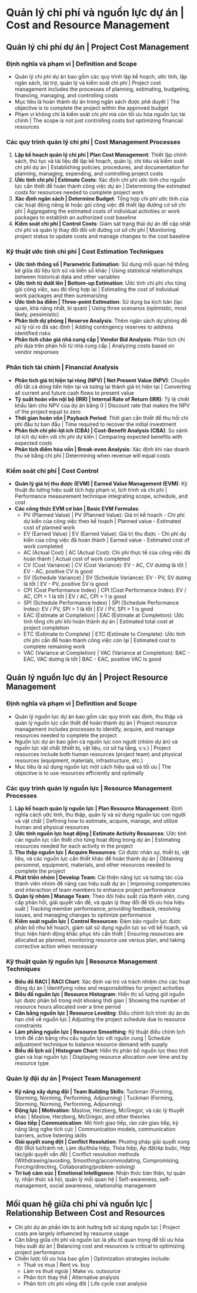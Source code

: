 # Quản lý chi phí và nguồn lực dự án | Cost and Resource Management

## Quản lý chi phí dự án | Project Cost Management

### Định nghĩa và phạm vi | Definition and Scope
- Quản lý chi phí dự án bao gồm các quy trình lập kế hoạch, ước tính, lập ngân sách, tài trợ, quản lý và kiểm soát chi phí | Project cost management includes the processes of planning, estimating, budgeting, financing, managing, and controlling costs
- Mục tiêu là hoàn thành dự án trong ngân sách được phê duyệt | The objective is to complete the project within the approved budget
- Phạm vi không chỉ là kiểm soát chi phí mà còn tối ưu hóa nguồn lực tài chính | The scope is not just controlling costs but optimizing financial resources

### Các quy trình quản lý chi phí | Cost Management Processes
1. **Lập kế hoạch quản lý chi phí | Plan Cost Management**: Thiết lập chính sách, thủ tục và tài liệu để lập kế hoạch, quản lý, chi tiêu và kiểm soát chi phí dự án | Establishing policies, procedures, and documentation for planning, managing, expending, and controlling project costs
2. **Ước tính chi phí | Estimate Costs**: Xác định chi phí ước tính cho nguồn lực cần thiết để hoàn thành công việc dự án | Determining the estimated costs for resources needed to complete project work
3. **Xác định ngân sách | Determine Budget**: Tổng hợp chi phí ước tính của các hoạt động riêng lẻ hoặc gói công việc để thiết lập đường cơ sở chi phí | Aggregating the estimated costs of individual activities or work packages to establish an authorized cost baseline
4. **Kiểm soát chi phí | Control Costs**: Giám sát trạng thái dự án để cập nhật chi phí và quản lý thay đổi đối với đường cơ sở chi phí | Monitoring project status to update costs and manage changes to the cost baseline

### Kỹ thuật ước tính chi phí | Cost Estimation Techniques
- **Ước tính thông số | Parametric Estimation**: Sử dụng mối quan hệ thống kê giữa dữ liệu lịch sử và biến số khác | Using statistical relationships between historical data and other variables
- **Ước tính từ dưới lên | Bottom-up Estimation**: Ước tính chi phí cho từng gói công việc, sau đó tổng hợp lại | Estimating the cost of individual work packages and then summarizing
- **Ước tính ba điểm | Three-point Estimation**: Sử dụng ba kịch bản (lạc quan, khả năng nhất, bi quan) | Using three scenarios (optimistic, most likely, pessimistic)
- **Phân tích dự phòng | Reserve Analysis**: Thêm ngân sách dự phòng để xử lý rủi ro đã xác định | Adding contingency reserves to address identified risks
- **Phân tích chào giá nhà cung cấp | Vendor Bid Analysis**: Phân tích chi phí dựa trên phản hồi từ nhà cung cấp | Analyzing costs based on vendor responses

### Phân tích tài chính | Financial Analysis
- **Phân tích giá trị hiện tại ròng (NPV) | Net Present Value (NPV)**: Chuyển đổi tất cả dòng tiền hiện tại và tương lai thành giá trị hiện tại | Converting all current and future cash flows to present value
- **Tỷ suất hoàn vốn nội bộ (IRR) | Internal Rate of Return (IRR)**: Tỷ lệ chiết khấu làm cho NPV của dự án bằng 0 | Discount rate that makes the NPV of the project equal to zero
- **Thời gian hoàn vốn | Payback Period**: Thời gian cần thiết để thu hồi chi phí đầu tư ban đầu | Time required to recover the initial investment
- **Phân tích chi phí-lợi ích (CBA) | Cost-Benefit Analysis (CBA)**: So sánh lợi ích dự kiến với chi phí dự kiến | Comparing expected benefits with expected costs
- **Phân tích điểm hòa vốn | Break-even Analysis**: Xác định khi nào doanh thu sẽ bằng chi phí | Determining when revenue will equal costs

### Kiểm soát chi phí | Cost Control
- **Quản lý giá trị thu được (EVM) | Earned Value Management (EVM)**: Kỹ thuật đo lường hiệu suất tích hợp phạm vi, lịch trình và chi phí | Performance measurement technique integrating scope, schedule, and cost
- **Các công thức EVM cơ bản | Basic EVM Formulas**:
  - PV (Planned Value) | PV (Planned Value): Giá trị kế hoạch - Chi phí dự kiến ​​của công việc theo kế hoạch | Planned value - Estimated cost of planned work
  - EV (Earned Value) | EV (Earned Value): Giá trị thu được - Chi phí dự kiến của công việc đã hoàn thành | Earned value - Estimated cost of work completed
  - AC (Actual Cost) | AC (Actual Cost): Chi phí thực tế của công việc đã hoàn thành | Actual cost of work completed
  - CV (Cost Variance) | CV (Cost Variance): EV - AC, CV dương là tốt | EV - AC, positive CV is good
  - SV (Schedule Variance) | SV (Schedule Variance): EV - PV, SV dương là tốt | EV - PV, positive SV is good
  - CPI (Cost Performance Index) | CPI (Cost Performance Index): EV / AC, CPI > 1 là tốt | EV / AC, CPI > 1 is good
  - SPI (Schedule Performance Index) | SPI (Schedule Performance Index): EV / PV, SPI > 1 là tốt | EV / PV, SPI > 1 is good
  - EAC (Estimate at Completion) | EAC (Estimate at Completion): Ước tính tổng chi phí khi hoàn thành dự án | Estimated total cost at project completion
  - ETC (Estimate to Complete) | ETC (Estimate to Complete): Ước tính chi phí cần để hoàn thành công việc còn lại | Estimated cost to complete remaining work
  - VAC (Variance at Completion) | VAC (Variance at Completion): BAC - EAC, VAC dương là tốt | BAC - EAC, positive VAC is good

## Quản lý nguồn lực dự án | Project Resource Management

### Định nghĩa và phạm vi | Definition and Scope
- Quản lý nguồn lực dự án bao gồm các quy trình xác định, thu thập và quản lý nguồn lực cần thiết để hoàn thành dự án | Project resource management includes processes to identify, acquire, and manage resources needed to complete the project
- Nguồn lực dự án bao gồm cả nguồn lực con người (nhóm dự án) và nguồn lực vật chất (thiết bị, vật liệu, cơ sở hạ tầng, v.v.) | Project resources include both human resources (project team) and physical resources (equipment, materials, infrastructure, etc.)
- Mục tiêu là sử dụng nguồn lực một cách hiệu quả và tối ưu | The objective is to use resources efficiently and optimally

### Các quy trình quản lý nguồn lực | Resource Management Processes
1. **Lập kế hoạch quản lý nguồn lực | Plan Resource Management**: Định nghĩa cách ước tính, thu thập, quản lý và sử dụng nguồn lực con người và vật chất | Defining how to estimate, acquire, manage, and utilize human and physical resources
2. **Ước tính nguồn lực hoạt động | Estimate Activity Resources**: Ước tính các nguồn lực cần thiết cho từng hoạt động trong dự án | Estimating resources needed for each activity in the project
3. **Thu thập nguồn lực | Acquire Resources**: Có được nhân sự, thiết bị, vật liệu, và các nguồn lực cần thiết khác để hoàn thành dự án | Obtaining personnel, equipment, materials, and other resources needed to complete the project
4. **Phát triển nhóm | Develop Team**: Cải thiện năng lực và tương tác của thành viên nhóm để nâng cao hiệu suất dự án | Improving competencies and interaction of team members to enhance project performance
5. **Quản lý nhóm | Manage Team**: Theo dõi hiệu suất của thành viên, cung cấp phản hồi, giải quyết vấn đề, và quản lý thay đổi để tối ưu hóa hiệu suất | Tracking member performance, providing feedback, resolving issues, and managing changes to optimize performance
6. **Kiểm soát nguồn lực | Control Resources**: Đảm bảo nguồn lực được phân bổ như kế hoạch, giám sát sử dụng nguồn lực so với kế hoạch, và thực hiện hành động khắc phục khi cần thiết | Ensuring resources are allocated as planned, monitoring resource use versus plan, and taking corrective action when necessary

### Kỹ thuật quản lý nguồn lực | Resource Management Techniques
- **Biểu đồ RACI | RACI Chart**: Xác định vai trò và trách nhiệm cho các hoạt động dự án | Identifying roles and responsibilities for project activities
- **Biểu đồ nguồn lực | Resource Histogram**: Hiển thị số lượng giờ nguồn lực được phân bổ trong một khoảng thời gian | Showing the number of resource hours allocated over a time period
- **Cân bằng nguồn lực | Resource Leveling**: Điều chỉnh lịch trình dự án do hạn chế về nguồn lực | Adjusting the project schedule due to resource constraints
- **Làm phẳng nguồn lực | Resource Smoothing**: Kỹ thuật điều chỉnh lịch trình để cân bằng nhu cầu nguồn lực với nguồn cung | Schedule adjustment technique to balance resource demand with supply
- **Biểu đồ lịch sử | Histogram Chart**: Hiển thị phân bổ nguồn lực theo thời gian và loại nguồn lực | Displaying resource allocation over time and by resource type

### Quản lý đội dự án | Project Team Management
- **Kỹ năng xây dựng đội | Team Building Skills**: Tuckman (Forming, Storming, Norming, Performing, Adjourning) | Tuckman (Forming, Storming, Norming, Performing, Adjourning)
- **Động lực | Motivation**: Maslow, Herzberg, McGregor, và các lý thuyết khác | Maslow, Herzberg, McGregor, and other theories
- **Giao tiếp | Communication**: Mô hình giao tiếp, rào cản giao tiếp, kỹ năng lắng nghe tích cực | Communication models, communication barriers, active listening skills
- **Giải quyết xung đột | Conflict Resolution**: Phương pháp giải quyết xung đột (Rút lui/tránh né, Làm dịu/thỏa hiệp, Thỏa hiệp, Áp đặt/ép buộc, Hợp tác/giải quyết vấn đề) | Conflict resolution methods (Withdrawing/avoiding, Smoothing/accommodating, Compromising, Forcing/directing, Collaborating/problem-solving)
- **Trí tuệ cảm xúc | Emotional Intelligence**: Nhận thức bản thân, tự quản lý, nhận thức xã hội, quản lý mối quan hệ | Self-awareness, self-management, social awareness, relationship management

## Mối quan hệ giữa chi phí và nguồn lực | Relationship Between Cost and Resources
- Chi phí dự án phần lớn bị ảnh hưởng bởi sử dụng nguồn lực | Project costs are largely influenced by resource usage
- Cân bằng giữa chi phí và nguồn lực là yếu tố quan trọng để tối ưu hóa hiệu suất dự án | Balancing cost and resources is critical to optimizing project performance
- Chiến lược tối ưu hóa bao gồm | Optimization strategies include:
  - Thuê vs mua | Rent vs. buy
  - Làm vs thuê ngoài | Make vs. outsource
  - Phân tích thay thế | Alternative analysis
  - Phân tích chi phí vòng đời | Life cycle cost analysis 
